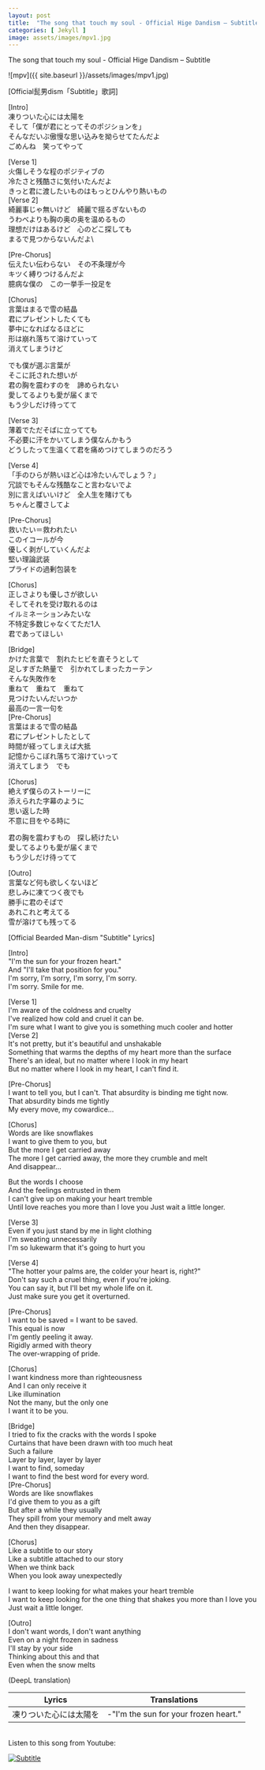 ```yaml
---
layout: post
title:  "The song that touch my soul - Official Hige Dandism – Subtitle"
categories: [ Jekyll ]
image: assets/images/mpv1.jpg
---
```

The song that touch my soul - Official Hige Dandism – Subtitle

![mpv]({{ site.baseurl }}/assets/images/mpv1.jpg)

[Official髭男dism「Subtitle」歌詞]

[Intro]\
凍りついた心には太陽を\
そして「僕が君にとってそのポジションを」\
そんなだいぶ傲慢な思い込みを拗らせてたんだよ\
ごめんね　笑ってやって

[Verse 1]\
火傷しそうな程のポジティブの\
冷たさと残酷さに気付いたんだよ\
きっと君に渡したいものはもっとひんやり熱いもの\
[Verse 2]\
綺麗事じゃ無いけど　綺麗で揺るぎないもの\
うわべよりも胸の奥の奥を温めるもの\
理想だけはあるけど　心のどこ探しても\
まるで見つからないんだよ\

[Pre-Chorus]\
伝えたい伝わらない　その不条理が今\
キツく縛りつけるんだよ\
臆病な僕の　この一挙手一投足を

[Chorus]\
言葉はまるで雪の結晶\
君にプレゼントしたくても\
夢中になればなるほどに\
形は崩れ落ちて溶けていって\
消えてしまうけど

でも僕が選ぶ言葉が\
そこに託された想いが\
君の胸を震わすのを　諦められない\
愛してるよりも愛が届くまで\
もう少しだけ待ってて

[Verse 3]\
薄着でただそばに立ってても\
不必要に汗をかいてしまう僕なんかもう\
どうしたって生温くて君を痛めつけてしまうのだろう

[Verse 4]\
「手のひらが熱いほど心は冷たいんでしょう？」\
冗談でもそんな残酷なこと言わないでよ\
別に言えばいいけど　全人生を賭けても\
ちゃんと覆さしてよ

[Pre-Chorus]\
救いたい＝救われたい\
このイコールが今\
優しく剥がしていくんだよ\
堅い理論武装\
プライドの過剰包装を

[Chorus]\
正しさよりも優しさが欲しい\
そしてそれを受け取れるのは\
イルミネーションみたいな\
不特定多数じゃなくてただ1人\
君であってほしい

[Bridge]\
かけた言葉で　割れたヒビを直そうとして\
足しすぎた熱量で　引かれてしまったカーテン\
そんな失敗作を\
重ねて　重ねて　重ねて\
見つけたいんだいつか\
最高の一言一句を\
[Pre-Chorus]\
言葉はまるで雪の結晶\
君にプレゼントしたとして\
時間が経ってしまえば大抵\
記憶からこぼれ落ちて溶けていって\
消えてしまう　でも

[Chorus]\
絶えず僕らのストーリーに\
添えられた字幕のように\
思い返した時\
不意に目をやる時に

君の胸を震わすもの　探し続けたい\
愛してるよりも愛が届くまで\
もう少しだけ待ってて

[Outro]\
言葉など何も欲しくないほど\
悲しみに凍てつく夜でも\
勝手に君のそばで\
あれこれと考えてる\
雪が溶けても残ってる



[Official Bearded Man-dism "Subtitle" Lyrics]

[Intro]\
"I'm the sun for your frozen heart."\
And "I'll take that position for you."\
I'm sorry, I'm sorry, I'm sorry, I'm sorry.\
I'm sorry. Smile for me.

[Verse 1]\
I'm aware of the coldness and cruelty\
I've realized how cold and cruel it can be.\
I'm sure what I want to give you is something much cooler and hotter\
[Verse 2]\
It's not pretty, but it's beautiful and unshakable\
Something that warms the depths of my heart more than the surface\
There's an ideal, but no matter where I look in my heart\
But no matter where I look in my heart, I can't find it.

[Pre-Chorus]\
I want to tell you, but I can't. That absurdity is binding me tight now.\
That absurdity binds me tightly\
My every move, my cowardice...

[Chorus]\
Words are like snowflakes\
I want to give them to you, but\
But the more I get carried away\
The more I get carried away, the more they crumble and melt\
And disappear...

But the words I choose\
And the feelings entrusted in them\
I can't give up on making your heart tremble\
Until love reaches you more than I love you
Just wait a little longer.

[Verse 3]\
Even if you just stand by me in light clothing\
I'm sweating unnecessarily\
I'm so lukewarm that it's going to hurt you

[Verse 4]\
"The hotter your palms are, the colder your heart is, right?"\
Don't say such a cruel thing, even if you're joking.\
You can say it, but I'll bet my whole life on it.\
Just make sure you get it overturned.

[Pre-Chorus]\
I want to be saved = I want to be saved.\
This equal is now\
I'm gently peeling it away.\
Rigidly armed with theory\
The over-wrapping of pride.

[Chorus]\
I want kindness more than righteousness\
And I can only receive it\
Like illumination\
Not the many, but the only one\
I want it to be you.

[Bridge]\
I tried to fix the cracks with the words I spoke\
Curtains that have been drawn with too much heat\
Such a failure\
Layer by layer, layer by layer\
I want to find, someday\
I want to find the best word for every word.\
[Pre-Chorus]\
Words are like snowflakes\
I'd give them to you as a gift\
But after a while they usually\
They spill from your memory and melt away\
And then they disappear.

[Chorus]\
Like a subtitle to our story\
Like a subtitle attached to our story\
When we think back\
When you look away unexpectedly

I want to keep looking for what makes your heart tremble\
I want to keep looking for the one thing that shakes you more than I love you\
Just wait a little longer.

[Outro]\
I don't want words, I don't want anything\
Even on a night frozen in sadness\
I'll stay by your side\
Thinking about this and that\
Even when the snow melts

(DeepL translation)

|  Lyrics   |             Translations              |
|:---------:|:-------------------------------------:|
|凍りついた心には太陽を| -"I'm the sun for your frozen heart." |




\
Listen to this song from Youtube:

[![Subtitle](https://img.youtube.com/vi/TPMQmLakizM/hqdefault.jpg)](https://www.youtube.com/watch?v=TPMQmLakizM)





